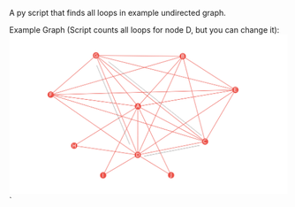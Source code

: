 
A py script that finds all loops in example undirected graph. 


Example Graph (Script counts all loops for node D, but you can change it):
![Graph example](https://github.com/Smira87/Loop_Finder/blob/master/Graph_Dracula.png)
`

